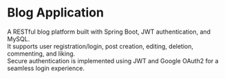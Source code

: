 # Blog Application

A RESTful blog platform built with Spring Boot, JWT authentication, and MySQL.  
It supports user registration/login, post creation, editing, deletion, commenting, and liking.  
Secure authentication is implemented using JWT and Google OAuth2 for a seamless login experience.
